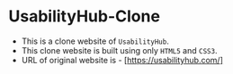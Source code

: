 # UsabilityHub-Clone

- This is a clone website of ```UsabilityHub```.
- This clone website is built using only ```HTML5``` and ```CSS3```.
- URL of original website is - [https://usabilityhub.com/]
